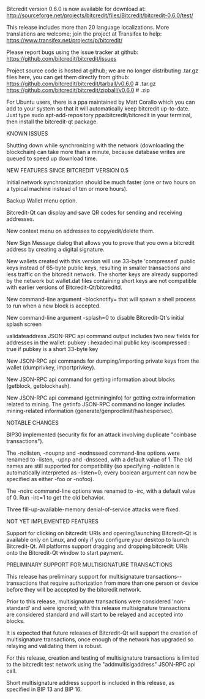 Bitcredit version 0.6.0 is now available for download at:
http://sourceforge.net/projects/bitcredit/files/Bitcredit/bitcredit-0.6.0/test/

This release includes more than 20 language localizations.
More translations are welcome; join the
project at Transifex to help:
https://www.transifex.net/projects/p/bitcredit/

Please report bugs using the issue tracker at github:
https://github.com/bitcredit/bitcredit/issues

Project source code is hosted at github; we are no longer
distributing .tar.gz files here, you can get them
directly from github:
https://github.com/bitcredit/bitcredit/tarball/v0.6.0  # .tar.gz
https://github.com/bitcredit/bitcredit/zipball/v0.6.0  # .zip

For Ubuntu users, there is a ppa maintained by Matt Corallo which
you can add to your system so that it will automatically keep
bitcredit up-to-date.  Just type
sudo apt-add-repository ppa:bitcredit/bitcredit
in your terminal, then install the bitcredit-qt package.


KNOWN ISSUES

Shutting down while synchronizing with the network
(downloading the blockchain) can take more than a minute,
because database writes are queued to speed up download
time.


NEW FEATURES SINCE BITCREDIT VERSION 0.5

Initial network synchronization should be much faster
(one or two hours on a typical machine instead of ten or more
hours).

Backup Wallet menu option.

Bitcredit-Qt can display and save QR codes for sending
and receiving addresses.

New context menu on addresses to copy/edit/delete them.

New Sign Message dialog that allows you to prove that you
own a bitcredit address by creating a digital
signature.

New wallets created with this version will
use 33-byte 'compressed' public keys instead of
65-byte public keys, resulting in smaller
transactions and less traffic on the bitcredit
network. The shorter keys are already supported
by the network but wallet.dat files containing
short keys are not compatible with earlier
versions of Bitcredit-Qt/bitcreditd.

New command-line argument -blocknotify=<command>
that will spawn a shell process to run <command> 
when a new block is accepted.

New command-line argument -splash=0 to disable
Bitcredit-Qt's initial splash screen

validateaddress JSON-RPC api command output includes
two new fields for addresses in the wallet:
pubkey : hexadecimal public key
iscompressed : true if pubkey is a short 33-byte key

New JSON-RPC api commands for dumping/importing
private keys from the wallet (dumprivkey, importprivkey).

New JSON-RPC api command for getting information about
blocks (getblock, getblockhash).

New JSON-RPC api command (getmininginfo) for getting
extra information related to mining. The getinfo
JSON-RPC command no longer includes mining-related
information (generate/genproclimit/hashespersec).



NOTABLE CHANGES

BIP30 implemented (security fix for an attack involving
duplicate "coinbase transactions").

The -nolisten, -noupnp and -nodnsseed command-line
options were renamed to -listen, -upnp and -dnsseed,
with a default value of 1. The old names are still
supported for compatibility (so specifying -nolisten
is automatically interpreted as -listen=0; every
boolean argument can now be specified as either
-foo or -nofoo).

The -noirc command-line options was renamed to
-irc, with a default value of 0. Run -irc=1 to
get the old behavior.

Three fill-up-available-memory denial-of-service
attacks were fixed.


NOT YET IMPLEMENTED FEATURES

Support for clicking on bitcredit: URIs and
opening/launching Bitcredit-Qt is available only on Linux,
and only if you configure your desktop to launch
Bitcredit-Qt. All platforms support dragging and dropping
bitcredit: URIs onto the Bitcredit-Qt window to start
payment.


PRELIMINARY SUPPORT FOR MULTISIGNATURE TRANSACTIONS

This release has preliminary support for multisignature
transactions-- transactions that require authorization
from more than one person or device before they
will be accepted by the bitcredit network.

Prior to this release, multisignature transactions
were considered 'non-standard' and were ignored;
with this release multisignature transactions are
considered standard and will start to be relayed
and accepted into blocks.

It is expected that future releases of Bitcredit-Qt
will support the creation of multisignature transactions,
once enough of the network has upgraded so relaying
and validating them is robust.

For this release, creation and testing of multisignature
transactions is limited to the bitcredit test network using
the "addmultisigaddress" JSON-RPC api call.

Short multisignature address support is included in this
release, as specified in BIP 13 and BIP 16.
